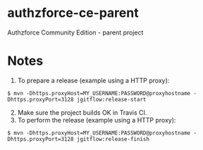 # authzforce-ce-parent
Authzforce Community Edition - parent project

# Notes
1. To prepare a release (example using a HTTP proxy):
```
$ mvn -Dhttps.proxyHost=MY_USERNAME:PASSWORD@proxyhostname -Dhttps.proxyPort=3128 jgitflow:release-start
```
2. Make sure the project builds OK in Travis CI.
3. To perform the release (example using a HTTP proxy):
```
$ mvn -Dhttps.proxyHost=MY_USERNAME:PASSWORD@proxyhostname -Dhttps.proxyPort=3128 jgitflow:release-finish
```
